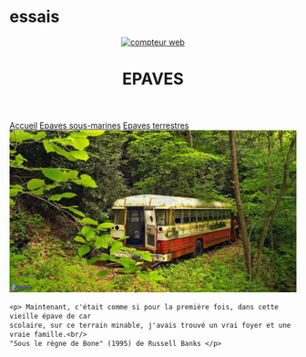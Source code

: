 # essais
<!DOCTYPE html>
<html>

  <head>
    <meta charset="utf-8" />	   <!--Indique le type de codage des caractères-->
	<link rel="stylesheet" href="style.css" />  	<!--lien vers le fichier css-->
    <title>Epaves</title>			<!--titre de l'onglet de la page-->
	<body background="grandfondbois.jpg">  <!-- insertion d'une image de fond-->
  </head>

  <body>
    <header>
	  <a href="https://www.compteurdevisite.com" title="compteur web"><img src="https://counter2.stat.ovh/private/compteurdevisite.php?c=wxsuhxtcg72ykxtpfhehuu7fnn8fgwss" border="0" title="compteur web" alt="compteur web"></a>
      <h1>EPAVES</h1>   <!--titre principal de la page-->
	</header>

  <nav role='navigation'>    <!-- Balise dédiée aux éléments de navigations-->
      <a href="index.html">Accueil</a>    <!-- Lien vers la page index-->
      <a href="sous-marines.html">Epaves sous-marines</a> <!-- Lien vers la page recyclage.html-->
      <a href="terrestres.html">Epaves terrestres</a>
  </nav>
  
  <section>
		<img src="grandbus.jpg" alt="bus">
  </section>

	<p> Maintenant, c'était comme si pour la première fois, dans cette vieille épave de car 
	scolaire, sur ce terrain minable, j'avais trouvé un vrai foyer et une vraie famille.<br/>
	"Sous le règne de Bone" (1995) de Russell Banks </p>


  </body>
</html>
